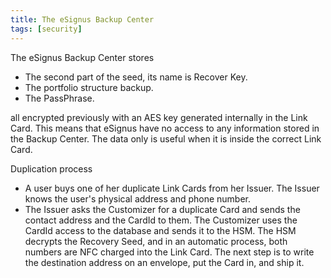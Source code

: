 ```yaml
---
title: The eSignus Backup Center
tags: [security]
---
```


The eSignus Backup Center stores

- The second part of the seed, its name is Recover Key.
- The portfolio structure backup.
- The PassPhrase.

all encrypted previously with an AES key generated internally in the Link Card. This means that eSignus have no access to any information stored in the Backup Center. The data only is useful when it is inside the correct Link Card.

Duplication process

- A user buys one of her duplicate Link Cards from her Issuer. The Issuer knows the user's physical address and phone number.
- The Issuer asks the Customizer for a duplicate Card and sends the contact address and the CardId to them.
  The Customizer uses the CardId access to the database and sends it to the HSM. The HSM decrypts the Recovery Seed, and in an automatic process, both numbers are NFC charged into the Link Card. The next step is to write the destination address on an envelope, put the Card in, and ship it.
